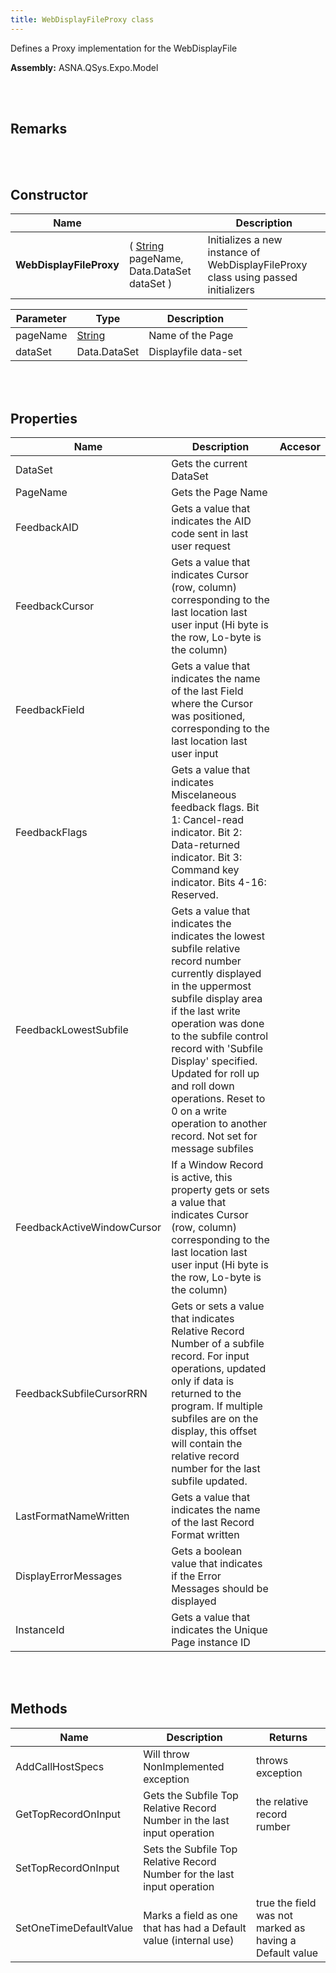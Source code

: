 ```yaml
---
title: WebDisplayFileProxy class
---
```


Defines a Proxy implementation for the WebDisplayFile

**Assembly:** ASNA.QSys.Expo.Model

<br>
<br>

## Remarks

<br>
<br>

## Constructor

| Name |  | Description |
| --- | --- | --- |
**WebDisplayFileProxy** | ( [String](https://docs.microsoft.com/en-us/dotnet/api/system.string?view=net-5.0) pageName, Data.DataSet dataSet ) | Initializes a new instance of WebDisplayFileProxy class using passed initializers


| Parameter | Type | Description
| --- | --- | ---
| pageName | [String](https://docs.microsoft.com/en-us/dotnet/api/system.string?view=net-5.0) | Name of the Page 
| dataSet | Data.DataSet | Displayfile data-set 


<br>
<br>

## Properties
| Name | Description | Accesor
| --- | --- | ---
| DataSet | Gets the current DataSet | 
| PageName | Gets the Page Name | 
| FeedbackAID | Gets a value that indicates the AID code sent in last user request | 
| FeedbackCursor | Gets a value that indicates Cursor (row, column) corresponding to the last location last user input (Hi byte is the row, Lo-byte is the column) | 
| FeedbackField | Gets a value that indicates the name of the last Field where the Cursor was positioned, corresponding to the last location last user input | 
| FeedbackFlags | Gets a value that indicates Miscelaneous feedback flags. Bit 1: Cancel-read indicator. Bit 2: Data-returned indicator. Bit 3: Command key indicator. Bits 4-16: Reserved. | 
| FeedbackLowestSubfile | Gets a value that indicates the indicates the lowest subfile relative record number currently displayed in the uppermost subfile display area if the last write operation was done to the subfile control record with 'Subfile Display' specified. Updated for roll up and roll down operations. Reset to 0 on a write operation to another record. Not set for message subfiles | 
| FeedbackActiveWindowCursor | If a Window Record is active, this property gets or sets a value that indicates Cursor (row, column) corresponding to the last location last user input (Hi byte is the row, Lo-byte is the column) | 
| FeedbackSubfileCursorRRN | Gets or sets a value that indicates Relative Record Number of a subfile record.  For input operations, updated only if data is returned to the program. If multiple subfiles are on the display, this offset will contain the relative record number for the last subfile updated. | 
| LastFormatNameWritten | Gets a value that indicates the name of the last Record Format written | 
| DisplayErrorMessages | Gets a boolean value that indicates if the Error Messages should be displayed | 
| InstanceId | Gets a value that indicates the Unique Page instance ID | 

<br>
<br>

## Methods
| Name | Description | Returns
| --- | --- | ---
| AddCallHostSpecs | Will throw NonImplemented exception | throws exception
| GetTopRecordOnInput | Gets the Subfile Top Relative Record Number in the last input operation | the relative record rumber
| SetTopRecordOnInput | Sets the Subfile Top Relative Record Number for the last input operation | 
| SetOneTimeDefaultValue | Marks a field as one that has had a Default value (internal use) | true the field was not marked as having a Default value

<br>
<br>

